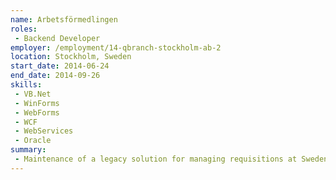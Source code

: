 ```yaml
---
name: Arbetsförmedlingen
roles: 
 - Backend Developer
employer: /employment/14-qbranch-stockholm-ab-2
location: Stockholm, Sweden
start_date: 2014-06-24
end_date: 2014-09-26
skills:
 - VB.Net
 - WinForms
 - WebForms
 - WCF
 - WebServices
 - Oracle
summary:
 - Maintenance of a legacy solution for managing requisitions at Sweden's public employment services.
---
```

